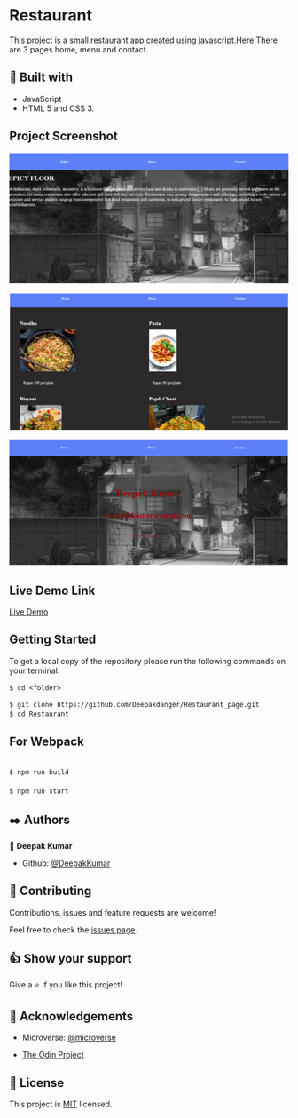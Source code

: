 
# Restaurant

This project is a small restaurant app created using javascript.Here There are 3 pages home, menu and contact.
      
## 🔧 Built with

- JavaScript
- HTML 5 and CSS 3.

## Project Screenshot

![Home Page](dist/assets/img/home.PNG)

![Menu Page](dist/assets/img/menu.PNG)

![Contact Page](dist/assets/img/contact.PNG)


## Live Demo Link

[Live Demo](https://deepakdanger.github.io/Restaurant_page/)


## Getting Started

To get a local copy of the repository please run the following commands on your terminal:

```
$ cd <folder>
```

~~~bash
$ git clone https://github.com/Deepakdanger/Restaurant_page.git
$ cd Restaurant

~~~

## For Webpack

~~~bash

$ npm run build

$ npm run start

~~~


## ✒️  Authors 


👤 **Deepak Kumar**

- Github: [@DeepakKumar](https://github.com/Deepakdanger)


## 🤝 Contributing

Contributions, issues and feature requests are welcome!

Feel free to check the [issues page](https://github.com/Deepakdanger/Restaurant_page/issues).


## 👍 Show your support

Give a ⭐️ if you like this project!

## :clap: Acknowledgements

- Microverse: [@microverse](https://www.microverse.org/)

- [The Odin Project](https://www.theodinproject.com/courses/javascript/lessons/restaurant-page)

## 📝 License

This project is [MIT](./LICENSE) licensed.